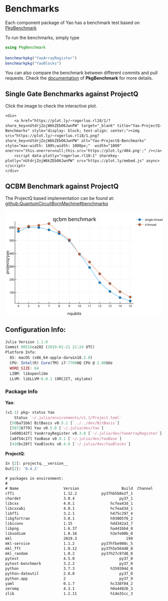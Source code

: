 # Benchmarks

Each component package of Yao has a benchmark test based on [PkgBenchmark](https://github.com/JuliaCI/PkgBenchmark.jl)

To run the benchmarks, simply type

```julia
using PkgBenchmark

benchmarkpkg("YaoArrayRegister")
benchmarkpkg("YaoBlocks")
```

You can also compare the benchmark between different commits and pull requests. Check the [documentation](https://juliaci.github.io/PkgBenchmark.jl/stable/index.html) of **PkgBenchmark** for more details.

## Single Gate Benchmarks against ProjectQ

Click the image to check the interactive plot.

```@raw html
<div>
    <a href="https://plot.ly/~rogerluo.rl18/1/?share_key=nUtdrjZojW6kZEbO6JwnPW" target="_blank" title="Yao-ProjectQ-Benchmarks" style="display: block; text-align: center;"><img src="https://plot.ly/~rogerluo.rl18/1.png?share_key=nUtdrjZojW6kZEbO6JwnPW" alt="Yao-ProjectQ-Benchmarks" style="max-width: 100%;width: 1000px;"  width="1000" onerror="this.onerror=null;this.src='https://plot.ly/404.png';" /></a>
    <script data-plotly="rogerluo.rl18:1" sharekey-plotly="nUtdrjZojW6kZEbO6JwnPW" src="https://plot.ly/embed.js" async></script>
</div>
```

## QCBM Benchmark against ProjectQ

The ProjectQ based implementation can be found at: [github:QuantumCircuitBornMachine#benchmarkq](https://github.com/GiggleLiu/QuantumCircuitBornMachine/tree/benchmarkq)

![qcbm benchmark](../assets/benchmarks/qcbm.svg)


## Configuration Info:

```julia
Julia Version 1.1.0
Commit 80516ca202 (2019-01-21 21:24 UTC)
Platform Info:
  OS: macOS (x86_64-apple-darwin18.5.0)
  CPU: Intel(R) Core(TM) i7-7700HQ CPU @ 2.80GHz
  WORD_SIZE: 64
  LIBM: libopenlibm
  LLVM: libLLVM-6.0.1 (ORCJIT, skylake)
```

### Package Info

**Yao**:

```julia
(v1.1) pkg> status Yao
    Status `~/.julia/environments/v1.1/Project.toml`
  [50ba71b6] BitBasis v0.5.1 [`../../dev/BitBasis`]
  [5872b779] Yao v0.5.0 [`~/.julia/dev/Yao`]
  [e600142f] YaoArrayRegister v0.3.8 [`~/.julia/dev/YaoArrayRegister`]
  [a8f54c17] YaoBase v0.9.1 [`~/.julia/dev/YaoBase`]
  [418bc28f] YaoBlocks v0.4.0 [`~/.julia/dev/YaoBlocks`]
```

**ProjectQ**:

```python
In [2]: projectq.__version__
Out[2]: '0.4.2'
```

```
# packages in environment:
#
# Name                    Version                   Build  Channel
cffi                      1.12.2           py37hb5b8e2f_1
chardet                   3.0.4                    py37_1
libcxx                    4.0.1                hcfea43d_1
libcxxabi                 4.0.1                hcfea43d_1
libffi                    3.2.1                h475c297_4
libgfortran               3.0.1                h93005f0_2
libiconv                  1.15                 hdd342a3_7
libpng                    1.6.37               ha441bb4_0
libsodium                 1.0.16               h3efe00b_0
mkl                       2019.3                      199
mkl-service               1.1.2            py37hfbe908c_5
mkl_fft                   1.0.12           py37h5e564d8_0
mkl_random                1.0.2            py37h27c97d8_0
pytest                    4.5.0                    py37_0
pytest-benchmark          3.2.2                    py37_0
python                    3.7.3                h359304d_0
python-dateutil           2.8.0                    py37_0
python.app                2                        py37_9
yaml                      0.1.7                hc338f04_2
zeromq                    4.3.1                h0a44026_3
zlib                      1.2.11               h1de35cc_3
```
